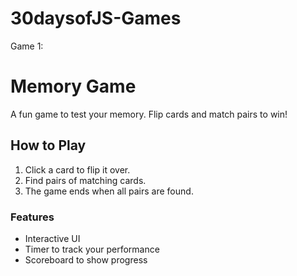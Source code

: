 # 30daysofJS-Games

Game 1:
# Memory Game

A fun game to test your memory. Flip cards and match pairs to win!

## How to Play

1. Click a card to flip it over.
2. Find pairs of matching cards.
3. The game ends when all pairs are found.

### Features

- Interactive UI
- Timer to track your performance
- Scoreboard to show progress
